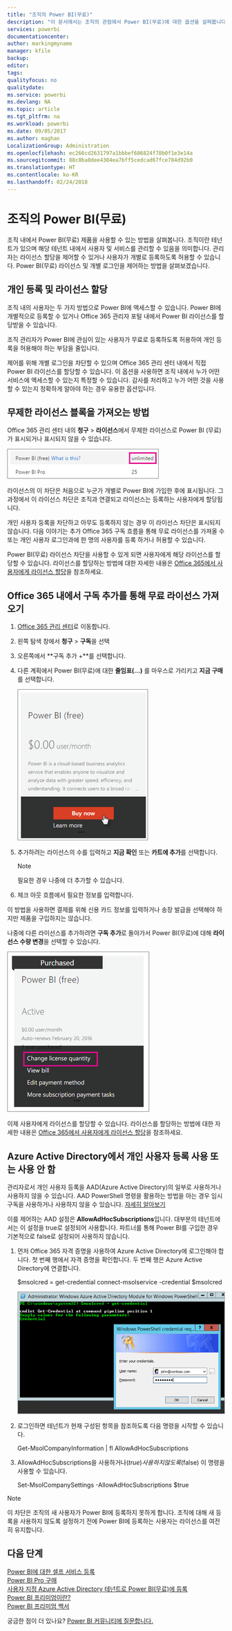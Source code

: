 ```yaml
---
title: "조직의 Power BI(무료)"
description: "이 문서에서는 조직의 관점에서 Power BI(무료)에 대한 옵션을 살펴봅니다. 테넌트의 관리자인 경우 무료 등록을 관리하는 방법을 보여줍니다."
services: powerbi
documentationcenter: 
author: markingmyname
manager: kfile
backup: 
editor: 
tags: 
qualityfocus: no
qualitydate: 
ms.service: powerbi
ms.devlang: NA
ms.topic: article
ms.tgt_pltfrm: na
ms.workload: powerbi
ms.date: 09/05/2017
ms.author: maghan
LocalizationGroup: Administration
ms.openlocfilehash: ec266cd2631797a1bbbef686824f78b0f1e3e14a
ms.sourcegitcommit: 88c8ba8dee4384ea7bff5cedcad67fce784d92b0
ms.translationtype: HT
ms.contentlocale: ko-KR
ms.lasthandoff: 02/24/2018
---
```

# <a name="power-bi-free-in-your-organization"></a>조직의 Power BI(무료)
조직 내에서 Power BI(무료) 제품을 사용할 수 있는 방법을 살펴봅니다. 조직이란 테넌트가 있으며 해당 테넌트 내에서 사용자 및 서비스를 관리할 수 있음을 의미합니다. 관리자는 라이선스 할당을 제어할 수 있거나 사용자가 개별로 등록하도록 허용할 수 있습니다. Power BI(무료) 라이선스 및 개별 로그인을 제어하는 방법을 살펴보겠습니다.

## <a name="individual-sign-up-versus-license-assignment"></a>개인 등록 및 라이선스 할당
조직 내의 사용자는 두 가지 방법으로 Power BI에 액세스할 수 있습니다. Power BI에 개별적으로 등록할 수 있거나 Office 365 관리자 포털 내에서 Power BI 라이선스를 할당받을 수 있습니다.

조직 관리자가 Power BI에 관심이 있는 사용자가 무료로 등록하도록 허용하여 개인 등록을 허용해야 하는 부담을 줄입니다.

제어를 위해 개별 로그인을 차단할 수 있으며 Office 365 관리 센터 내에서 직접 Power BI 라이선스를 할당할 수 있습니다. 이 옵션을 사용하면 조직 내에서 누가 어떤 서비스에 액세스할 수 있는지 특정할 수 있습니다. 감사를 처리하고 누가 어떤 것을 사용할 수 있는지 정확하게 알아야 하는 경우 유용한 옵션입니다.

## <a name="how-to-get-the-unlimited-license-block"></a>무제한 라이선스 블록을 가져오는 방법
Office 365 관리 센터 내의 **청구** > **라이선스**에서 무제한 라이선스로 Power BI (무료)가 표시되거나 표시되지 않을 수 있습니다.

![](media/service-admin-service-free-in-your-organization/unlimited-licenses.png)

라이선스의 이 차단은 처음으로 누군가 개별로 Power BI에 가입한 후에 표시됩니다. 그 과정에서 이 라이선스 차단은 조직과 연결되고 라이선스는 등록하는 사용자에게 할당됩니다.

개인 사용자 등록을 차단하고 아무도 등록하지 않는 경우 이 라이선스 차단은 표시되지 않습니다. 다음 이야기는 추가 Office 365 구독 흐름을 통해 무료 라이선스를 가져올 수 또는 개인 사용자 로그인과에 한 명의 사용자를 등록 하거나 허용할 수 있습니다.

Power BI(무료) 라이선스 차단을 사용할 수 있게 되면 사용자에게 해당 라이선스를 할당할 수 있습니다. 라이선스를 할당하는 방법에 대한 자세한 내용은 [Office 365에서 사용자에게 라이선스 할당](https://support.office.com/article/Assign-or-unassign-licenses-for-Office-365-for-business-997596b5-4173-4627-b915-36abac6786dc)을 참조하세요.

## <a name="getting-free-licenses-via-add-subscription-within-office-365"></a>Office 365 내에서 구독 추가를 통해 무료 라이선스 가져오기
1. [Office 365 관리 센터](https://portal.office.com/admin/default.aspx)로 이동합니다.
2. 왼쪽 탐색 창에서 **청구** > **구독**을 선택
3. 오른쪽에서 **구독 추가 +**를 선택합니다.
4. 다른 계획에서 Power BI(무료)에 대한 **줄임표(...)** 를 마우스로 가리키고 **지금 구매**를 선택합니다.
   
    ![](media/service-admin-service-free-in-your-organization/buy-powerbi-free.png)
5. 추가하려는 라이선스의 수를 입력하고 **지금 확인** 또는 **카트에 추가**를 선택합니다.
   
   > [!NOTE]
   > 필요한 경우 나중에 더 추가할 수 있습니다.
   > 
   > 
6. 체크 아웃 흐름에서 필요한 정보를 입력합니다.

이 방법을 사용하면 결제를 위해 신용 카드 정보를 입력하거나 송장 발급을 선택해야 하지만 제품을 구입하지는 않습니다.

나중에 다른 라이선스를 추가하려면 **구독 추가**로 돌아가서 Power BI(무료)에 대해 **라이선스 수량 변경**을 선택할 수 있습니다.

![](media/service-admin-service-free-in-your-organization/change-license-quantity.png)

이제 사용자에게 라이선스를 할당할 수 있습니다. 라이선스를 할당하는 방법에 대한 자세한 내용은 [Office 365에서 사용자에게 라이선스 할당](https://support.office.com/article/Assign-or-unassign-licenses-for-Office-365-for-business-997596b5-4173-4627-b915-36abac6786dc)을 참조하세요.

## <a name="enable-or-disable-individual-user-sign-up-in-azure-active-directory"></a>Azure Active Directory에서 개인 사용자 등록 사용 또는 사용 안 함
관리자로서 개인 사용자 등록을 AAD(Azure Active Directory)의 일부로 사용하거나 사용하지 않을 수 있습니다. AAD PowerShell 명령을 활용하는 방법을 아는 경우 임시 구독을 사용하거나 사용하지 않을 수 있습니다. [자세히 알아보기](https://technet.microsoft.com/library/jj151815.aspx)

이를 제어하는 AAD 설정은 **AllowAdHocSubscriptions**입니다. 대부분의 테넌트에서는 이 설정을 true로 설정되어 사용합니다. 파트너를 통해 Power BI를 구입한 경우 기본적으로 false로 설정되어 사용하지 않습니다.

1. 먼저 Office 365 자격 증명을 사용하여 Azure Active Directory에 로그인해야 합니다. 첫 번째 행에서 자격 증명을 확인합니다. 두 번째 행은 Azure Active Directory에 연결합니다.
   
     $msolcred = get-credential   connect-msolservice -credential $msolcred
   
   ![](media/service-admin-service-free-in-your-organization/aad-signin.png)
2. 로그인하면 테넌트가 현재 구성된 항목을 참조하도록 다음 명령을 시작할 수 있습니다.
   
     Get-MsolCompanyInformation | fl AllowAdHocSubscriptions
3. AllowAdHocSubscriptions을 사용하거나($true) 사용하지 않도록($false) 이 명령을 사용할 수 있습니다.
   
     Set-MsolCompanySettings -AllowAdHocSubscriptions $true

> [!NOTE]
> 이 차단은 조직의 새 사용자가 Power BI에 등록하지 못하게 합니다. 조직에 대해 새 등록을 사용하지 않도록 설정하기 전에 Power BI에 등록하는 사용자는 라이선스를 여전히 유지합니다.
> 
> 

## <a name="next-steps"></a>다음 단계
[Power BI에 대한 셀프 서비스 등록](service-self-service-signup-for-power-bi.md)  
[Power BI Pro 구매](service-admin-purchasing-power-bi-pro.md)  
[사용자 지정 Azure Active Directory 테넌트로 Power BI(무료)에 등록](developer/create-an-azure-active-directory-tenant.md)  
[Power BI 프리미엄이란?](service-premium.md)  
[Power BI 프리미엄 백서](https://aka.ms/pbipremiumwhitepaper)  

궁금한 점이 더 있나요? [Power BI 커뮤니티에 질문합니다.](http://community.powerbi.com/)

